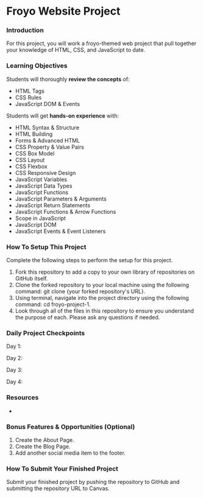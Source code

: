 # Froyo Website Project

### Introduction

For this project, you will work a froyo-themed web project that pull together your knowledge of HTML, CSS, and JavaScript to date.

### Learning Objectives

Students will thoroughly **review the concepts** of:

- HTML Tags
- CSS Rules
- JavaScript DOM & Events

Students will get **hands-on experience** with:

- HTML Syntax & Structure
- HTML Building
- Forms & Advanced HTML
- CSS Property & Value Pairs
- CSS Box Model
- CSS Layout
- CSS Flexbox
- CSS Responsive Design
- JavaScript Variables
- JavaScript Data Types
- JavaScript Functions
- JavaScript Parameters & Arguments
- JavaScript Return Statements
- JavaScript Functions & Arrow Functions
- Scope in JavaScript
- JavaScript DOM
- JavaScript Events & Event Listeners

### How To Setup This Project

Complete the following steps to perform the setup for this project.
1. Fork this repository to add a copy to your own library of repositories on GitHub itself.
2. Clone the forked repository to your local machine using the following command: git clone {your forked repository's URL}.
3. Using terminal, navigate into the project directory using the following command: cd froyo-project-1.
4. Look through all of the files in this repository to ensure you understand the purpose of each. Please ask any questions if needed.

### Daily Project Checkpoints

Day 1:

Day 2:

Day 3:

Day 4: 

### Resources

- 

### Bonus Features & Opportunities (Optional)

1. Create the About Page.
2. Create the Blog Page.
3. Add another social media item to the footer.

### How To Submit Your Finished Project
Submit your finished project by pushing the repository to GitHub and submitting the repository URL to Canvas.

